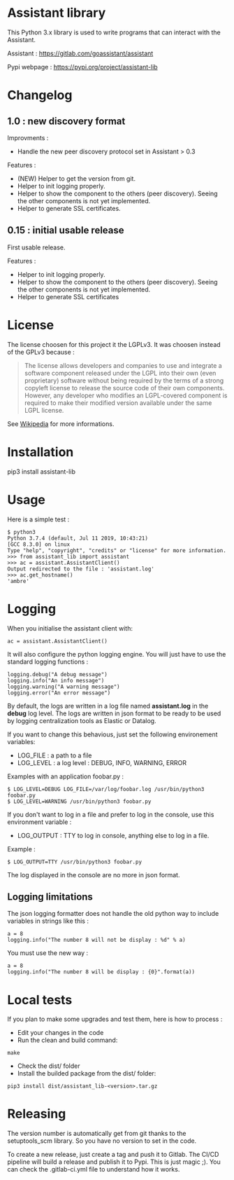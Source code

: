 # Assistant library

This Python 3.x library is used to write programs that can interact with the Assistant. 

Assistant : https://gitlab.com/goassistant/assistant

Pypi webpage : https://pypi.org/project/assistant-lib

# Changelog

## 1.0 : new discovery format 

Improvments :

* Handle the new peer discovery protocol set in Assistant > 0.3

Features : 

* (NEW) Helper to get the version from git.
* Helper to init logging properly.
* Helper to show the component to the others (peer discovery). Seeing the other components is not yet implemented.
* Helper to generate SSL certificates.

## 0.15 : initial usable release

First usable release.

Features : 

* Helper to init logging properly.
* Helper to show the component to the others (peer discovery). Seeing the other components is not yet implemented.
* Helper to generate SSL certificates

# License

The license choosen for this project it the LGPLv3. It was choosen instead of the GPLv3 because : 

> The license allows developers and companies to use and integrate a software component released under the LGPL into their own (even proprietary) software without being required by the terms of a strong copyleft license to release the source code of their own components. However, any developer who modifies an LGPL-covered component is required to make their modified version available under the same LGPL license. 

See [Wikipedia](https://en.wikipedia.org/wiki/GNU_Lesser_General_Public_License) for more informations.

# Installation

pip3 install assistant-lib

# Usage

Here is a simple test :

```
$ python3
Python 3.7.4 (default, Jul 11 2019, 10:43:21) 
[GCC 8.3.0] on linux
Type "help", "copyright", "credits" or "license" for more information.
>>> from assistant_lib import assistant
>>> ac = assistant.AssistantClient()
Output redirected to the file : 'assistant.log'
>>> ac.get_hostname()
'ambre'
```

# Logging

When you initialise the assistant client with:

```
ac = assistant.AssistantClient()
```

It will also configure the python logging engine. You will just have to use the standard logging functions :

```
logging.debug("A debug message")
logging.info("An info message")
logging.warning("A warning message")
logging.error("An error message")
```

By default, the logs are written in a log file named __assistant.log__ in the __debug__ log level. The logs are written in json format to be ready to be used by logging centralization tools as Elastic or Datalog.

If you want to change this behavious, just set the following environement variables:

* LOG_FILE : a path to a file
* LOG_LEVEL : a log level : DEBUG, INFO, WARNING, ERROR

Examples with an application foobar.py : 

```
$ LOG_LEVEL=DEBUG LOG_FILE=/var/log/foobar.log /usr/bin/python3 foobar.py
$ LOG_LEVEL=WARNING /usr/bin/python3 foobar.py
```

If you don't want to log in a file and prefer to log in the console, use this environment variable :

* LOG_OUTPUT : TTY to log in console, anything else to log in a file.

Example :

```
$ LOG_OUTPUT=TTY /usr/bin/python3 foobar.py
```

The log displayed in the console are no more in json format.

## Logging limitations

The json logging formatter does not handle the old python way to include variables in strings like this :

```
a = 8
logging.info("The number 8 will not be display : %d" % a)
```

You must use the new way :

```
a = 8
logging.info("The number 8 will be display : {0}".format(a))
```

# Local tests

If you plan to make some upgrades and test them, here is how to process :

* Edit your changes in the code
* Run the clean and build command: 

```
make
```

* Check the dist/ folder
* Install the builded package from the dist/ folder:

```
pip3 install dist/assistant_lib-<version>.tar.gz
```

# Releasing 

The version number is automatically get from git thanks to the setuptools_scm library. So you have no version to set in the code.

To create a new release, just create a tag and push it to Gitlab. The CI/CD pipeline will build a release and publish it to Pypi. This is just magic ;). You can check the .gitlab-ci.yml file to understand how it works.





